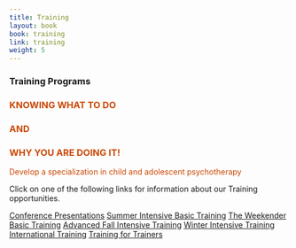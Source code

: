 ```yaml
---
title: Training
layout: book
book: training
link: training
weight: 5
---
```

<div class="row">
    <div class="col-sm-12">
        <div class="panel panel-default">
          <div class="panel-heading">
            <h3 class="panel-title header-title">Training Programs</h3>
          </div>
          <div class="panel-body">
            <div class="well text-center" style="color: #C94804">
              <h3><strong>KNOWING WHAT TO DO</strong></h3>
              <h3><strong>AND</strong></h3>
              <h3><strong>WHY YOU ARE DOING IT!</strong></h3>
              <p>Develop a specialization in child and adolescent psychotherapy</p>
            </div>
            <div class="well">
                <p>Click on one of the following links for information about our Training opportunities.</p>
            </div>
            <a href="#conference" class="btn btn-block btn-success">Conference Presentations</a>
            <a href="#summer" class="btn btn-block btn-success">Summer Intensive Basic Training</a>
            <a href="#yearlong" class="btn btn-block btn-success">The Weekender Basic Training</a>
            <a href="#advanced" class="btn btn-block btn-success">Advanced Fall Intensive Training</a>
            <a href="#winter" class="btn btn-block btn-success">Winter Intensive Training</a>
            <a href="#international" class="btn btn-block btn-success">International Training</a>
            <a href="#trainers" class="btn btn-block btn-success">Training for Trainers</a>
          </div>
        </div>
    </div>
</div>
